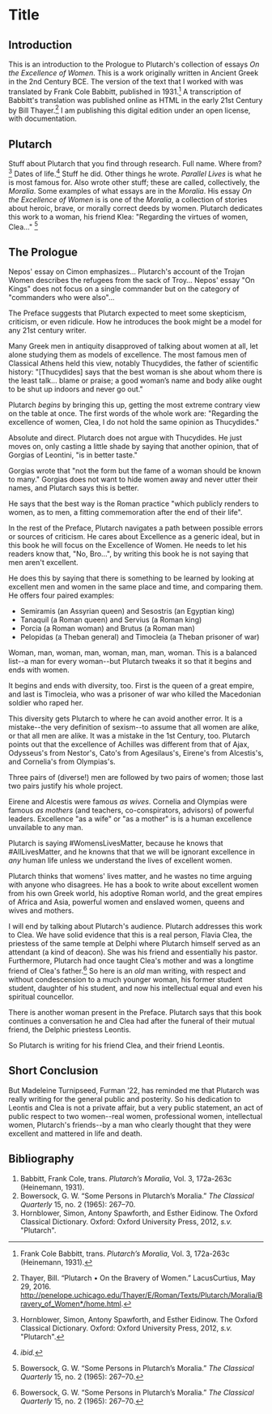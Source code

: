 # Title

## Introduction

This is an introduction to the Prologue to Plutarch's collection of essays *On the Excellence of Women*. This is a work originally written in Ancient Greek in the 2nd Century BCE. The version of the text that I worked with was translated by Frank Cole Babbitt, published in 1931.[^babbitt] A transcription of Babbitt's translation was published online as HTML in the early 21st Century by Bill Thayer.[^thayer] I am publishing this digital edition under an open license, with documentation.

[^babbitt]: Frank Cole Babbitt, trans. *Plutarch’s Moralia*, Vol. 3, 172a-263c (Heinemann, 1931).

[^thayer]: Thayer, Bill. “Plutarch • On the Bravery of Women.” LacusCurtius, May 29, 2016. http://penelope.uchicago.edu/Thayer/E/Roman/Texts/Plutarch/Moralia/Bravery_of_Women*/home.html.


## Plutarch

Stuff about Plutarch that you find through research. Full name. Where from? [^ocd] Dates of life.[^ocd_dates] Stuff he did. Other things he wrote. *Parallel Lives* is what he is most famous for. Also wrote other stuff; these are called, collectively, the *Moralia*. Some examples of what essays are in the *Moralia*. His essay *On the Excellence of Women* is is one of the *Moralia*, a collection of stories about heroic, brave, or morally correct deeds by women. Plutarch dedicates this work to a woman, his friend Klea: "Regarding the virtues of women, Clea…" [^bowerstock]

[^ocd]: Hornblower, Simon, Antony Spawforth, and Esther Eidinow. The Oxford Classical Dictionary. Oxford: Oxford University Press, 2012, *s.v.* "Plutarch".

[^ocd_dates]: *ibid.*

[^bowerstock]: Bowersock, G. W. “Some Persons in Plutarch’s Moralia.” *The Classical Quarterly* 15, no. 2 (1965): 267–70.


## The Prologue

Nepos' essay on Cimon emphasizes…
Plutarch's account of the Trojan Women describes the refugees from the sack of Troy…
Nepos' essay "On Kings" does not focus on a single commander but on the category of "commanders who were also"…

The Preface suggests that Plutarch expected to meet some skepticism, criticism, or even ridicule. How he introduces the book might be a model for any 21st century writer.

Many Greek men in antiquity disapproved of talking about women at all, let alone studying them as models of excellence. The most famous men of Classical Athens held this view, notably Thucydides, the father of scientific history: "[Thucydides] says that the best woman is she about whom there is the least talk… blame or praise; a good woman’s name and body alike ought to be shut up indoors and never go out."

Plutarch *begins* by bringing this up, getting the most extreme contrary view on the table at once. The first words of the whole work are: "Regarding the excellence of women, Clea, I do not hold the same opinion as Thucydides."

Absolute and direct. Plutarch does not argue with Thucydides. He just moves on, only casting a little shade by saying that another opinion, that of Gorgias of Leontini, "is in better taste."

Gorgias wrote that "not the form but the fame of a woman should be known to many." Gorgias does not want to hide women away and never utter their names, and Plutarch says this is better.

He says that the best way is the Roman practice "which publicly renders to women, as to men, a fitting commemoration after the end of their life".

In the rest of the Preface, Plutarch navigates a path between possible errors or sources of criticism. He cares about Excellence as a generic ideal, but in this book he will focus on the Excellence of Women. He needs to let his readers know that, "No, Bro…", by writing this book he is not saying that men aren't excellent.

He does this by saying that there is something to be learned by looking at excellent men and women in the same place and time, and comparing them. He offers four paired examples:

- Semiramis (an Assyrian queen) and Sesostris (an Egyptian king)
- Tanaquil (a Roman queen) and Servius (a Roman king)
- Porcia (a Roman woman) and Brutus (a Roman man)
- Pelopidas (a Theban general) and Timocleia (a Theban prisoner of war)

Woman, man, woman, man, woman, man, man, woman. This is a balanced list--a man for every woman--but Plutarch tweaks it so that it begins and ends with women.

It begins and ends with diversity, too. First is the queen of a great empire, and last is Timocleia, who was a prisoner of war who killed the Macedonian soldier who raped her.

This diversity gets Plutarch to where he can avoid another error. It is a mistake--the very definition of sexism--to assume that all women are alike, or that all men are alike. It was a mistake in the 1st Century, too. Plutarch points out that the excellence of Achilles was different from that of Ajax, Odysseus's from Nestor's, Cato's from Agesilaus's, Eirene's from Alcestis's, and Cornelia's from Olympias's.

Three pairs of (diverse!) men are followed by two pairs of women; those last two pairs justify his whole project.

Eirene and Alcestis were famous *as wives*. Cornelia and Olympias were famous *as mothers* (and teachers, co-conspirators, advisors) of powerful leaders. Excellence "as a wife" or "as a mother" is is a human excellence unvailable to any man.

Plutarch is saying #WomensLivesMatter, because he knows that #AllLivesMatter, and he knowns that that we will be ignorant excellence in *any* human life unless we understand the lives of excellent women.

Plutarch thinks that womens' lives matter, and he wastes no time arguing with anyone who disagrees. He has a book to write about excellent women from his own Greek world, his adoptive Roman world, and the great empires of Africa and Asia, powerful women and enslaved women, queens and wives and mothers.

I will end by talking about Plutarch's audience. Plutarch addresses this work to Clea. We have solid evidence that this is a real person, Flavia Clea, the priestess of the same temple at Delphi where Plutarch himself served as an attendant (a kind of deacon). She was his friend and essentially his pastor. Furthermore, Plutarch had once taught Clea's mother and was a longtime friend of Clea's father.[^bowerstock] So here is an *old* man writing, with respect and without condescension to a much younger woman, his former student student, daughter of his student, and now his intellectual equal and even his spiritual councellor.

There is another woman present in the Preface. Plutarch says that this book continues a conversation he and Clea had after the funeral of their mutual friend, the Delphic priestess Leontis.

So Plutarch is writing for his friend Clea, and their friend Leontis.

[^bowerstock]: The literary and epigraphic evidence for Flavia Clea, her life and profession, her family, and their relationship with Plutarch is presented in G.W. Bowerstock, “Some Persons in Plutarch's *Moralia*” *The Classical Quarterly* 15.2 (1965) 276–270.

## Short Conclusion

But Madeleine Turnipseed, Furman ’22, has reminded me that Plutarch was really writing for the general public and posterity. So his dedication to Leontis and Clea is not a private affair, but a very public statement, an act of public respect to two women--real women, professional women, intellectual women, Plutarch's friends--by a man who clearly thought that they were excellent and mattered in life and death.

## Bibliography

1. Babbitt, Frank Cole, trans. *Plutarch’s Moralia*, Vol. 3, 172a-263c (Heinemann, 1931).
1. Bowersock, G. W. “Some Persons in Plutarch’s Moralia.” *The Classical Quarterly* 15, no. 2 (1965): 267–70.
1. Hornblower, Simon, Antony Spawforth, and Esther Eidinow. The Oxford Classical Dictionary. Oxford: Oxford University Press, 2012, *s.v.* "Plutarch".
